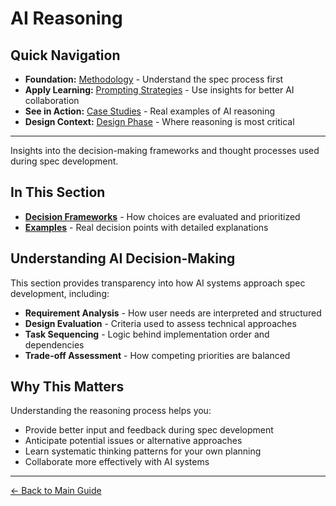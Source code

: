 # AI Reasoning

<!-- Navigation Metadata -->
<!-- Section: AI Reasoning | Level: Overview | Prerequisites: README.md, process/README.md -->
<!-- Related: prompting/README.md, examples/case-studies.md, process/design-phase.md -->

## Quick Navigation
- **Foundation:** [Methodology](../README.md) - Understand the spec process first
- **Apply Learning:** [Prompting Strategies](../prompting/README.md) - Use insights for better AI collaboration
- **See in Action:** [Case Studies](../examples/case-studies.md) - Real examples of AI reasoning
- **Design Context:** [Design Phase](../process/design-phase.md) - Where reasoning is most critical

---

Insights into the decision-making frameworks and thought processes used during spec development.

## In This Section

- **[Decision Frameworks](decision-frameworks.md)** - How choices are evaluated and prioritized
- **[Examples](examples.md)** - Real decision points with detailed explanations

## Understanding AI Decision-Making

This section provides transparency into how AI systems approach spec development, including:

- **Requirement Analysis** - How user needs are interpreted and structured
- **Design Evaluation** - Criteria used to assess technical approaches
- **Task Sequencing** - Logic behind implementation order and dependencies
- **Trade-off Assessment** - How competing priorities are balanced

## Why This Matters

Understanding the reasoning process helps you:
- Provide better input and feedback during spec development
- Anticipate potential issues or alternative approaches
- Learn systematic thinking patterns for your own planning
- Collaborate more effectively with AI systems

---

[← Back to Main Guide](../../README.md)